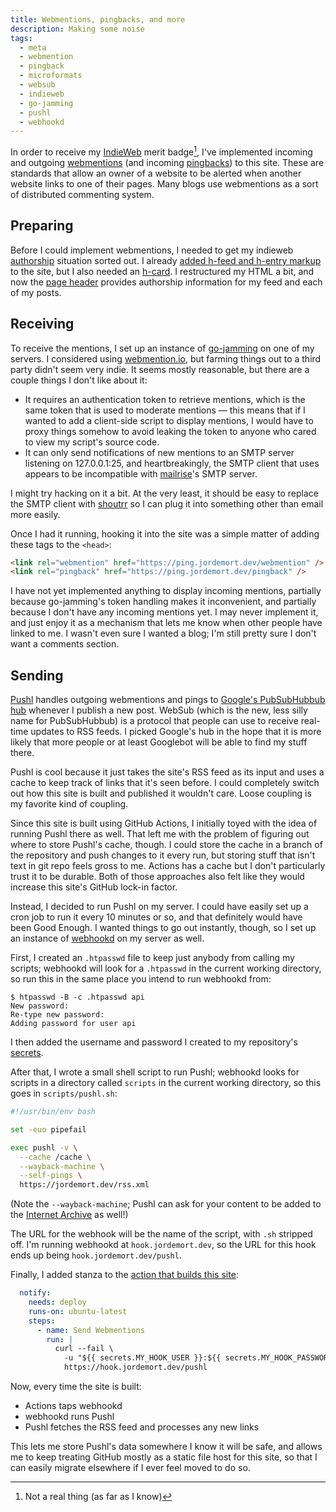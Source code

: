 ```yaml
---
title: Webmentions, pingbacks, and more
description: Making some noise
tags:
  - meta
  - webmention
  - pingback
  - microformats
  - websub
  - indieweb
  - go-jamming
  - pushl
  - webhookd
---
```


In order to receive my [IndieWeb](https://indieweb.org/) merit badge[^1], I've implemented incoming and outgoing [webmentions](https://www.w3.org/TR/webmention/) (and incoming [pingbacks](https://en.wikipedia.org/wiki/Pingback)) to this site.
These are standards that allow an owner of a website to be alerted when another website links to one of their pages.
Many blogs use webmentions as a sort of distributed commenting system.

[^1]: Not a real thing (as far as I know)

## Preparing

Before I could implement webmentions, I needed to get my indieweb [authorship](https://indieweb.org/authorship) situation sorted out.
I already [added h-feed and h-entry markup](/blog/feeds-five-ways/) to the site, but I also needed an [h-card](https://microformats.org/wiki/h-card).
I restructured my HTML a bit, and now the [page header](https://github.com/jordemort/jordemort.github.io/blob/main/src/components/Header.astro) provides authorship information for my feed and each of my posts.

## Receiving

To receive the mentions, I set up an instance of [go-jamming](https://git.brainbaking.com/wgroeneveld/go-jamming) on one of my servers.
I considered using [webmention.io](https://webmention.io/), but farming things out to a third party didn't seem very indie.
It seems mostly reasonable, but there are a couple things I don't like about it:

- It requires an authentication token to retrieve mentions, which is the same token that is used to moderate mentions &mdash; this means that if I wanted to add a client-side script to display mentions, I would have to proxy things somehow to avoid leaking the token to anyone who cared to view my script's source code.
- It can only send notifications of new mentions to an SMTP server listening on 127.0.0.1:25, and heartbreakingly, the SMTP client that uses appears to be incompatible with [mailrise](https://github.com/YoRyan/mailrise)'s SMTP server.

I might try hacking on it a bit.
At the very least, it should be easy to replace the SMTP client with [shoutrr](https://github.com/containrrr/shoutrrr) so I can plug it into something other than email more easily.

Once I had it running, hooking it into the site was a simple matter of adding these tags to the `<head>`:

```html
<link rel="webmention" href="https://ping.jordemort.dev/webmention" />
<link rel="pingback" href="https://ping.jordemort.dev/pingback" />
```

I have not yet implemented anything to display incoming mentions, partially because go-jamming's token handling makes it inconvenient, and partially because I don't have any incoming mentions yet.
I may never implement it, and just enjoy it as a mechanism that lets me know when other people have linked to me.
I wasn't even sure I wanted a blog; I'm still pretty sure I don't want a comments section.

## Sending

[Pushl](https://github.com/PlaidWeb/Pushl) handles outgoing webmentions and pings to [Google's PubSubHubbub hub](https://pubsubhubbub.appspot.com/) whenever I publish a new post.
WebSub (which is the new, less silly name for PubSubHubbub) is a protocol that people can use to receive real-time updates to RSS feeds.
I picked Google's hub in the hope that it is more likely that more people or at least Googlebot will be able to find my stuff there.

Pushl is cool because it just takes the site's RSS feed as its input and uses a cache to keep track of links that it's seen before.
I could completely switch out how this site is built and published it wouldn't care.
Loose coupling is my favorite kind of coupling.

Since this site is built using GitHub Actions, I initially toyed with the idea of running Pushl there as well.
That left me with the problem of figuring out where to store Pushl's cache, though.
I could store the cache in a branch of the repository and push changes to it every run, but storing stuff that isn't text in git repo feels gross to me.
Actions has a cache but I don't particularly trust it to be durable.
Both of those approaches also felt like they would increase this site's GitHub lock-in factor.

Instead, I decided to run Pushl on my server.
I could have easily set up a cron job to run it every 10 minutes or so, and that definitely would have been Good Enough.
I wanted things to go out instantly, though, so I set up an instance of [webhookd](https://github.com/ncarlier/webhookd) on my server as well.

First, I created an `.htpasswd` file to keep just anybody from calling my scripts; webhookd will look for a `.htpasswd` in the current working directory, so run this in the same place you intend to run webhookd from:

```
$ htpasswd -B -c .htpasswd api
New password:
Re-type new password:
Adding password for user api
```

I then added the username and password I created to my repository's [secrets](https://docs.github.com/en/actions/security-guides/encrypted-secrets).

After that, I wrote a small shell script to run Pushl; webhookd looks for scripts in a directory called `scripts` in the current working directory, so this goes in `scripts/pushl.sh`:

```bash
#!/usr/bin/env bash

set -euo pipefail

exec pushl -v \
  --cache /cache \
  --wayback-machine \
  --self-pings \
  https://jordemort.dev/rss.xml
```

(Note the `--wayback-machine`; Pushl can ask for your content to be added to the [Internet Archive](https://archive.org/) as well!)

The URL for the webhook will be the name of the script, with `.sh` stripped off.
I'm running webhookd at `hook.jordemort.dev`, so the URL for this hook ends up being `hook.jordemort.dev/pushl`.

Finally, I added stanza to the [action that builds this site](https://github.com/jordemort/jordemort.github.io/blob/main/.github/workflows/deploy.yml):

```yaml
  notify:
    needs: deploy
    runs-on: ubuntu-latest
    steps:
      - name: Send Webmentions
        run: |
          curl --fail \
            -u "${{ secrets.MY_HOOK_USER }}:${{ secrets.MY_HOOK_PASSWORD }}" \
            https://hook.jordemort.dev/pushl
```

Now, every time the site is built:

- Actions taps webhookd
- webhookd runs Pushl
- Pushl fetches the RSS feed and processes any new links

This lets me store Pushl's data somewhere I know it will be safe, and allows me to keep treating GitHub mostly as a static file host for this site, so that I can easily migrate elsewhere if I ever feel moved to do so.

